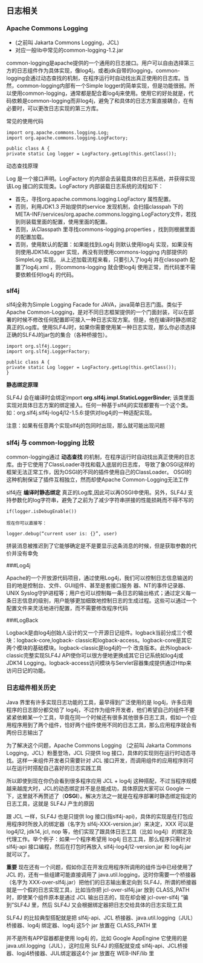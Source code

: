 ## 日志相关

### Apache Commons Logging
- (之前叫 Jakarta Commons Logging，JCL)
- 对应一般lib中常见的common-logging-1.2.jar

common-logging是apache提供的一个通用的日志接口。用户可以自由选择第三方的日志组件作为具体实现，像log4j，或者jdk自带的logging，common-logging会通过动态查找的机制，在程序运行时自动找出真正使用的日志库。当然，common-logging内部有一个Simple logger的简单实现，但是功能很弱。所以使用common-logging，通常都是配合着log4j来使用。使用它的好处就是，代码依赖是common-logging而非log4j，避免了和具体的日志方案直接耦合，在有必要时，可以更改日志实现的第三方库。

常见的使用代码
    
    import org.apache.commons.logging.Log;  
    import org.apache.commons.logging.LogFactory;  

    public class A {  
    private static Log logger = LogFactory.getLog(this.getClass());

动态查找原理

Log 是一个接口声明。LogFactory 的内部会去装载具体的日志系统，并获得实现该Log 接口的实现类。LogFactory 内部装载日志系统的流程如下：

- 首先，寻找org.apache.commons.logging.LogFactory 属性配置。
- 否则，利用JDK1.3 开始提供的service 发现机制，会扫描classpah 下的META-INF/services/org.apache.commons.logging.LogFactory文件，若找到则装载里面的配置，使用里面的配置。
- 否则，从Classpath 里寻找commons-logging.properties ，找到则根据里面的配置加载。
- 否则，使用默认的配置：如果能找到Log4j 则默认使用log4j 实现，如果没有则使用JDK14Logger 实现，再没有则使用commons-logging 内部提供的SimpleLog 实现。
从上述加载流程来看，只要引入了log4j 并在classpath 配置了log4j.xml ，则commons-logging 就会使log4j 使用正常，而代码里不需要依赖任何log4j 的代码。

### slf4j

slf4j全称为Simple Logging Facade for JAVA，java简单日志门面。类似于Apache Common-Logging，是对不同日志框架提供的一个门面封装，可以在部署的时候不修改任何配置即可接入一种日志实现方案。但是，他在编译时静态绑定真正的Log库。使用SLF4J时，如果你需要使用某一种日志实现，那么你必须选择正确的SLF4J的jar包的集合（各种桥接包）。

    
    import org.slf4j.Logger;  
    import org.slf4j.LoggerFactory;  
  
    public class A {  
    private static Log logger = LogFactory.getLog(this.getClass());  
    }  

**静态绑定原理**

SLF4J 会在编译时会绑定import **org.slf4j.impl.StaticLoggerBinder**; 该类里面实现对具体日志方案的绑定接入。任何一种基于slf4j的实现都要有一个这个类。如：org.slf4j.slf4j-log4j12-1.5.6:提供对log4j的一种适配实现。

注意：如果有任意两个实现slf4j的包同时出现，那么就可能出现问题

### slf4j 与 common-logging 比较

common-logging通过 **动态查找** 的机制，在程序运行时自动找出真正使用的日志库。由于它使用了ClassLoader寻找和载入底层的日志库， 导致了象OSGI这样的框架无法正常工作，因为OSGI的不同的插件使用自己的ClassLoader。 OSGI的这种机制保证了插件互相独立，然而却使Apache Common-Logging无法工作

slf4j在 **编译时静态绑定** 真正的Log库,因此可以再OSGI中使用。另外，SLF4J 支持参数化的log字符串，避免了之前为了减少字符串拼接的性能损耗而不得不写的

    if(logger.isDebugEnable())

    现在你可以直接写：

    logger.debug(“current user is: {}”, user)
拼装消息被推迟到了它能够确定是不是要显示这条消息的时候，但是获取参数的代价并没有幸免

###Log4j

Apache的一个开放源代码项目，通过使用Log4j，我们可以控制日志信息输送的目的地是控制台、文件、GUI组件、甚至是套接口服务 器、NT的事件记录器、UNIX Syslog守护进程等；用户也可以控制每一条日志的输出格式；通过定义每一条日志信息的级别，用户能够更加细致地控制日志的生成过程。这些可以通过一个 配置文件来灵活地进行配置，而不需要修改程序代码

###LogBack

Logback是由log4j创始人设计的又一个开源日记组件。logback当前分成三个模块：logback-core,logback- classic和logback-access。logback-core是其它两个模块的基础模块。logback-classic是log4j的一个 改良版本。此外logback-classic完整实现SLF4J API使你可以很方便地更换成其它日记系统如log4j或JDK14 Logging。logback-access访问模块与Servlet容器集成提供通过Http来访问日记的功能。 

### 日志组件相关历史

Java 界里有许多实现日志功能的工具，最早得到广泛使用的是 log4j，许多应用程序的日志部分都交给了 log4j，不过作为组件开发者，他们希望自己的组件不要紧紧依赖某一个工具，毕竟在同一个时候还有很多其他很多日志工具，假如一个应用程序用到了两个组件，恰好两个组件使用不同的日志工具，那么应用程序就会有两份日志输出了

为了解决这个问题，Apache Commons Logging （之前叫 Jakarta Commons Logging，JCL）粉墨登场，JCL 只提供 log 接口，具体的实现则在运行时动态寻找。这样一来组件开发者只需要针对 JCL 接口开发，而调用组件的应用程序则可以在运行时搭配自己喜好的日志实践工具

所以即使到现在你仍会看到很多程序应用 JCL + log4j 这种搭配，不过当程序规模越来越庞大时，JCL的动态绑定并不是总能成功，具体原因大家可以 Google 一下，这里就不再赘述了（**OSGI**）。解决方法之一就是在程序部署时静态绑定指定的日志工具，这就是 SLF4J 产生的原因

跟 JCL 一样，SLF4J 也是只提供 log 接口(指slf4j-api)，具体的实现是在打包应用程序时所放入的绑定器（名字为 slf4j-XXX-version.jar）来决定，XXX 可以是 log4j12, jdk14, jcl, nop 等，他们实现了跟具体日志工具（比如 log4j）的绑定及代理工作。举个例子：如果一个程序希望用 log4j 日志工具，那么程序只需针对 slf4j-api 接口编程，然后在打包时再放入 slf4j-log4j12-version.jar 和 log4j.jar 就可以了。

**重要** 现在还有一个问题，假如你正在开发应用程序所调用的组件当中已经使用了 JCL 的，还有一些组建可能直接调用了 java.util.logging，这时你需要一个桥接器（名字为 XXX-over-slf4j.jar）把他们的日志输出重定向到 SLF4J，所谓的桥接器就是一个假的日志实现工具，比如当你把 jcl-over-slf4j.jar 放到 CLASS_PATH 时，即使某个组件原本是通过 JCL 输出日志的，现在却会被 jcl-over-slf4j “骗到”SLF4J 里，然后 SLF4J 又会根据绑定器把日志交给具体的日志实现工具

SLF4J 的比较典型搭配就是把 slf4j-api、JCL 桥接器、java.util.logging（JUL）桥接器、log4j 绑定器、log4j 这5个 jar 放置在 CLASS_PATH 里

并不是所有APP容器都是使用 log4j 的，比如 Google AppEngine 它使用的是 java.util.logging（JUL），这时应用 SLF4J 的搭配就变成 slf4j-api、JCL桥接器、logj4桥接器、JUL绑定器这4个 jar 放置在 WEB-INF/lib 里



